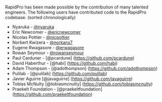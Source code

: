 
RapidPro has been made possible by the contribution of many talented
engineers. The following users have contributed code to the RapidPro
codebase. (sorted chronologically)

* Nyaruka - [@nyaruka](https://github.com/nyaruka)
* Eric Newcomer - [@ericnewcomer](https://github.com/ericnewcomer)
* Nicolas Pottier - [@nicpottier](https://github.com/nicpottier)
* Norbert Kwizera - [@norkans7](https://github.com/norkans7)
* Eugene Rwagasore - [@erwagasore](https://github.com/erwagasore)
* Rowan Seymour - [@rowanseymour](https://github.com/rowanseymour)
* Paul Carduner - [@pcardune] (https://github.com/pcardune)
* David Haberthur - [@habi] (https://github.com/habi)
* Adam Thompson - [@adothompson] (https://github.com/adothompson)
* Pulilab - [@pulilab] (https://github.com/pulilab)
* Javier Aguirre [@javaguirre] (https://github.com/javaguirre)
* Tobias McNulty [@tobiasmcnulty] (https://github.com/tobiasmcnulty)
* Praekelt Foundation - [@praekeltfoundation] (https://github.com/praekeltfoundation)
